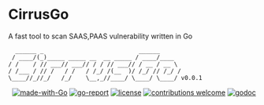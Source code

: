 # CirrusGo
A fast tool to scan SAAS,PAAS vulnerability written in Go

 ```
   ______ _                           ______
  / ____/(_)_____ _____ __  __ _____ / ____/____
 / /    / // ___// ___// / / // ___// / __ / __ \
/ /___ / // /   / /   / /_/ /(__  )/ /_/ // /_/ /
\____//_//_/   /_/    \__,_//____/ \____/ \____/ v0.0.1
```

<img src="https://img.shields.io/badge/Open--Source--Summit-2022-blue.svg?logo=none" alt="" /></a>&nbsp;
[![made-with-Go](https://img.shields.io/badge/made%20with-Go-brightgreen.svg)](http://golang.org)
[![go-report](https://goreportcard.com/badge/github.com/ph33rr/cirrusgo)](https://goreportcard.com/report/github.com/ph33rr/cirrusgo)
[![license](https://img.shields.io/badge/license-MIT-_red.svg)](https://opensource.org/licenses/MIT)
[![contributions welcome](https://img.shields.io/badge/contributions-welcome-brightgreen.svg?style=flat)](https://github.com/ph33rr/cirrusgo/issues)
[![godoc](https://img.shields.io/badge/godoc-reference-brightgreen.svg)](https://godoc.org/github.com/ph33rr/cirrusgo)
